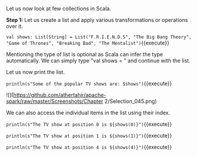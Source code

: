 Let us now look at few collections in Scala.

**Step 1:** Let us create a list and apply various transformations or operations over it.

`val shows: List[String] = List("F.R.I.E.N.D.S", "The Big Bang Theory", "Game of Thrones", "Breaking Bad", "The Mentalist")`{{execute}} 

Mentioning the type of list is optional as Scala can infer the type automatically. We can simply type "val shows = " and continue with the list.

Let us now print the list.

`println(s"Some of the popular TV shows are: $shows")`{{execute}} 

![](https://github.com/athertahir/apache-spark/raw/master/Screenshots/Chapter 2/Selection_045.png) 

We can also access the individual items in the list using their index.

`println(s"The TV show at position 0 is ${shows(0)}")`{{execute}} 

`println(s"The TV show at position 1 is ${shows(1)}")`{{execute}} 

`println(s"The TV show at position 4 is ${shows(4)}")`{{execute}} 
 

